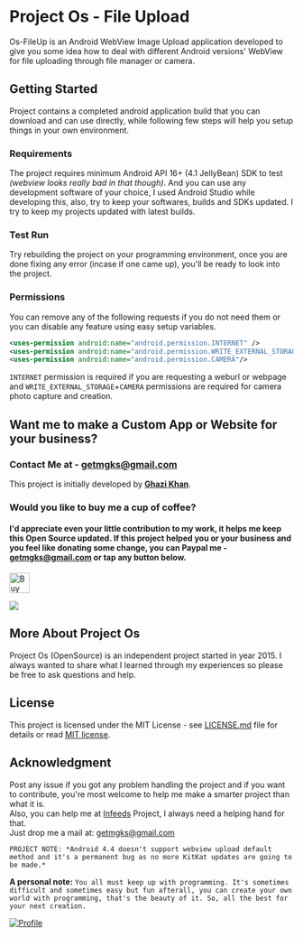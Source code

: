 # Project Os - File Upload
Os-FileUp is an Android WebView Image Upload application developed to give you some idea how to deal with different Android versions' WebView for file uploading through file manager or camera.


## Getting Started
Project contains a completed android application build that you can download and can use directly, while following few steps will help you setup things in your own environment.

### Requirements
The project requires minimum Android API 16+ (4.1 JellyBean) SDK to test *(webview looks really bad in that though)*. And you can use any development software of your choice, I used Android Studio while developing this, also, try to keep your softwares, builds and SDKs updated. I try to keep my projects updated with latest builds.

### Test Run
Try rebuilding the project on your programming environment, once you are done fixing any error (incase if one came up), you'll be ready to look into the project.

### Permissions
You can remove any of the following requests if you do not need them or you can disable any feature using easy setup variables.
```xml
<uses-permission android:name="android.permission.INTERNET" />
<uses-permission android:name="android.permission.WRITE_EXTERNAL_STORAGE"/>
<uses-permission android:name="android.permission.CAMERA"/>
```
`INTERNET` permission is required if you are requesting a weburl or webpage and `WRITE_EXTERNAL_STORAGE`+`CAMERA` permissions are required for camera photo capture and creation.

## Want me to make a Custom App or Website for your business?
### Contact Me at - getmgks@gmail.com

This project is initially developed by **[Ghazi Khan](https://mgks.infeeds.com)**.

### Would you like to buy me a cup of coffee?
#### I'd appreciate even your little contribution to my work, it helps me keep this Open Source updated. If this project helped you or your business and you feel like donating some change, you can Paypal me - getmgks@gmail.com or tap any button below.

<a href="https://ko-fi.com/Z8Z4BPQ6" target="_blank" title="Buy me a Coffee"><img height="36" style="border:0px;height:36px;" src="https://az743702.vo.msecnd.net/cdn/kofi2.png?v=0" border="0" alt="Buy Me a Coffee at ko-fi.com" /></a>

<a href="https://www.patreon.com/bePatron?c=1575504" target="_blank" title="Become a Patron"><img src="https://c5.patreon.com/external/logo/become_a_patron_button.png"></a>

## More About Project Os
Project Os (OpenSource) is an independent project started in year 2015. I always wanted to share what I learned through my experiences so please be free to ask questions and help.

## License
This project is licensed under the MIT License - see [LICENSE.md](LICENSE.md) file for details or read [MIT license](https://opensource.org/licenses/MIT).


## Acknowledgment
Post any issue if you got any problem handling the project and if you want to contribute, you're most welcome to help me make a smarter project than what it is.  
Also, you can help me at [Infeeds](https://infeeds.com) Project, I always need a helping hand for that.  
Just drop me a mail at: [getmgks@gmail.com](mailto:getmgks@gmail.com)


`PROJECT NOTE: *Android 4.4 doesn't support webview upload default method and it's a permanent bug as no more KitKat updates are going to be made.*`

**A personal note:** `You all must keep up with programming. It's sometimes difficult and sometimes easy but fun afterall, you can create your own world with programming, that's the beauty of it. So, all the best for your next creation.`

[![Profile](https://forthebadge.com/images/badges/built-with-love.svg)](https://github.com/mgks)
